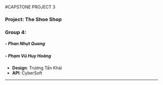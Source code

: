 #CAPSTONE PROJECT 3
###  Project: The Shoe Shop
### Group 4:
##### - Phan Nhựt Quang
##### - Phạm Vũ Huy Hoàng

+ **Design**: Trương Tấn Khải
+ **API**: CyberSoft
---

